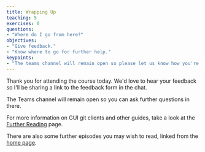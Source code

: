 ```yaml
---
title: Wrapping Up
teaching: 5
exercises: 0
questions:
- "Where do I go from here?"
objectives:
- "Give feedback."
- "Know where to go for further help."
keypoints:
- "The teams channel will remain open so please let us know how you're doing."
---
```


Thank you for attending the course today. We'd love to hear your feedback so I'll be sharing a link to the feedback form in the chat.

The Teams channel will remain open so you can ask further questions in there.

For more information on GUI git clients and other guides, take a look at the [Further Reading](../further-reading/index.html) page.

There are also some further episodes you may wish to read, linked from the [home page](../).
